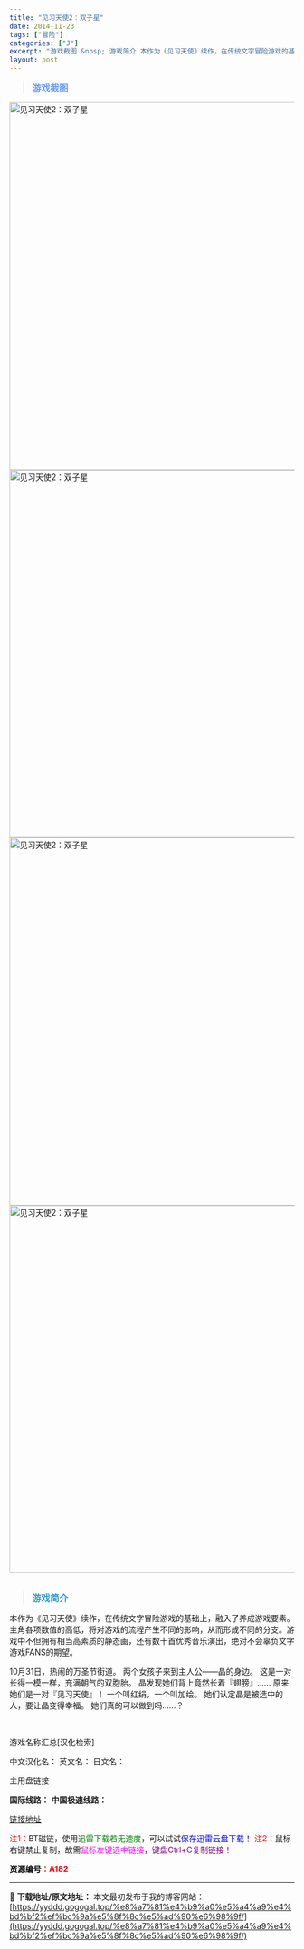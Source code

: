 ```yaml
---
title: "见习天使2：双子星"
date: 2014-11-23
tags: ["冒险"]
categories: ["J"]
excerpt: "游戏截图 &nbsp; 游戏简介 本作为《见习天使》续作，在传统文字冒险游戏的基础上，融入了养成游戏要素。主角各项数值的高低，将对游戏的流程产生不同的影响，从而形成不同的分支。游戏中不但拥有相当高素质的静态画，还有数十首优秀音乐演出，绝对不会辜负文字游戏FANS的期望。 10月31日，热闹的万圣节街&hellip;"
layout: post
---
```


<div>
<blockquote><b><span style="font-size: 12pt; color: #6699ff;">游戏截图</span></b></blockquote>
<div><img title="点击放大" src="https://yyddd.gogogal.top/wp-content/uploads/2025/04/20250430_6811da53551c8.webp" alt="见习天使2：双子星" width="650" /></div>
<div><img title="点击放大" src="https://yyddd.gogogal.top/wp-content/uploads/2025/04/20250430_6811da56482dc.webp" alt="见习天使2：双子星" width="650" /></div>
<div><img title="点击放大" src="https://yyddd.gogogal.top/wp-content/uploads/2025/04/20250430_6811da599131c.webp" alt="见习天使2：双子星" width="650" /></div>
<div><img title="点击放大" src="https://yyddd.gogogal.top/wp-content/uploads/2025/04/20250430_6811da5c8607d.webp" alt="见习天使2：双子星" width="650" /></div>
&nbsp;
<blockquote><b><span style="font-size: 12pt; color: #3399cc;">游戏简介</span></b></blockquote>
<div>本作为《见习天使》续作，在传统文字冒险游戏的基础上，融入了养成游戏要素。主角各项数值的高低，将对游戏的流程产生不同的影响，从而形成不同的分支。游戏中不但拥有相当高素质的静态画，还有数十首优秀音乐演出，绝对不会辜负文字游戏FANS的期望。

10月31日，热闹的万圣节街道。
两个女孩子来到主人公——晶的身边。
这是一对长得一模一样，充满朝气的双胞胎。
晶发现她们背上竟然长着『翅膀』……
原来她们是一对『见习天使』！
一个叫红绢，一个叫加绘。
她们认定晶是被选中的人，要让晶变得幸福。
她们真的可以做到吗……？</div>
&nbsp;

游戏名称汇总[汉化检索]

中文汉化名：
英文名：
日文名：
</div>
<div class="panel panel-primary">
<div class="panel-heading">主用盘链接</div>
<div class="panel-body">

<b>国际线路：</b>
<b>中国极速线路：</b>

<!--wechatfans start-->

<a href="https://pan.xunlei.com/s/VORYWcbtOPi6qKjezsmK4Q8jA1?pwd=y6au#">链接地址</a>

<!--wechatfans end-->
<span style="color: #ff0000;">注1：</span>BT磁链，使用<span style="color: #008000;">迅雷下载若无速度</span>，可以试试<span style="color: #0000ff;">保存迅雷云盘下载！</span>
<span style="color: #ff0000;">注2：</span>鼠标右键禁止复制，故需<span style="color: #ff00ff;">鼠标左键选中链接</span>，<span style="color: #800080;">键盘Ctrl+C复制链接！</span>

</div>
<div class="panel-footer"><span style="color: #ff0000;"><b><span style="color: #000000;">资源编号</span>：A182</b></span></div>
</div>

---
📖 **下载地址/原文地址：** 本文最初发布于我的博客网站：[https://yyddd.gogogal.top/%e8%a7%81%e4%b9%a0%e5%a4%a9%e4%bd%bf2%ef%bc%9a%e5%8f%8c%e5%ad%90%e6%98%9f/](https://yyddd.gogogal.top/%e8%a7%81%e4%b9%a0%e5%a4%a9%e4%bd%bf2%ef%bc%9a%e5%8f%8c%e5%ad%90%e6%98%9f/)
